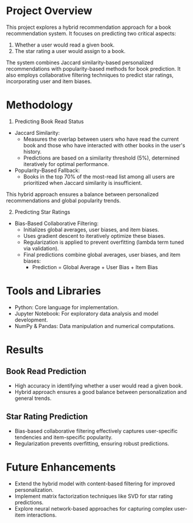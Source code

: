 # Project Overview
This project explores a hybrid recommendation approach for a book recommendation system. It focuses on predicting two critical aspects:

1. Whether a user would read a given book.
2. The star rating a user would assign to a book.

The system combines Jaccard similarity-based personalized recommendations with popularity-based methods for book prediction. It also employs collaborative filtering techniques to predict star ratings, incorporating user and item biases.

# Methodology
1. Predicting Book Read Status
- Jaccard Similarity:
  - Measures the overlap between users who have read the current book and those who have interacted with other books in the user's history.
  - Predictions are based on a similarity threshold (5%), determined iteratively for optimal performance.
- Popularity-Based Fallback:
  - Books in the top 70% of the most-read list among all users are prioritized when Jaccard similarity is insufficient.

This hybrid approach ensures a balance between personalized recommendations and global popularity trends.

2. Predicting Star Ratings
- Bias-Based Collaborative Filtering:
  - Initializes global averages, user biases, and item biases.
  - Uses gradient descent to iteratively optimize these biases.
  - Regularization is applied to prevent overfitting (lambda term tuned via validation).
  - Final predictions combine global averages, user biases, and item biases:
      - Prediction = Global Average + User Bias + Item Bias

# Tools and Libraries
- Python: Core language for implementation.
- Jupyter Notebook: For exploratory data analysis and model development.
- NumPy & Pandas: Data manipulation and numerical computations.

# Results
## Book Read Prediction
- High accuracy in identifying whether a user would read a given book.
- Hybrid approach ensures a good balance between personalization and general trends.
## Star Rating Prediction
- Bias-based collaborative filtering effectively captures user-specific tendencies and item-specific popularity.
- Regularization prevents overfitting, ensuring robust predictions.

# Future Enhancements
- Extend the hybrid model with content-based filtering for improved personalization.
- Implement matrix factorization techniques like SVD for star rating predictions.
- Explore neural network-based approaches for capturing complex user-item interactions.
